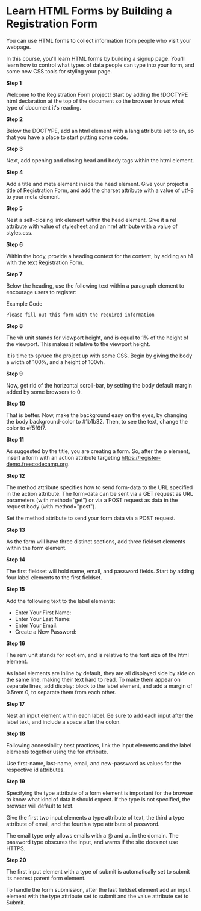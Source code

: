 # Learn HTML Forms by Building a Registration Form

You can use HTML forms to collect information from people who visit your webpage.

In this course, you'll learn HTML forms by building a signup page. You'll learn how to control what types of data people can type into your form, and some new CSS tools for styling your page.

**Step 1**

Welcome to the Registration Form project! Start by adding the !DOCTYPE html declaration at the top of the document so the browser knows what type of document it's reading.

**Step 2**

Below the DOCTYPE, add an html element with a lang attribute set to en, so that you have a place to start putting some code.

**Step 3**

Next, add opening and closing head and body tags within the html element.

**Step 4**

Add a title and meta element inside the head element. Give your project a title of Registration Form, and add the charset attribute with a value of utf-8 to your meta element.

**Step 5**

Nest a self-closing link element within the head element. Give it a rel attribute with value of stylesheet and an href attribute with a value of styles.css.

**Step 6**

Within the body, provide a heading context for the content, by adding an h1 with the text Registration Form.

**Step 7**

Below the heading, use the following text within a paragraph element to encourage users to register:

Example Code

```please
Please fill out this form with the required information
```

**Step 8**

The vh unit stands for viewport height, and is equal to 1% of the height of the viewport. This makes it relative to the viewport height.

It is time to spruce the project up with some CSS. Begin by giving the body a width of 100%, and a height of 100vh.

**Step 9**

Now, get rid of the horizontal scroll-bar, by setting the body default margin added by some browsers to 0.

**Step 10**

That is better. Now, make the background easy on the eyes, by changing the body background-color to #1b1b32. Then, to see the text, change the color to #f5f6f7.

**Step 11**

As suggested by the title, you are creating a form. So, after the p element, insert a form with an action attribute targeting https://register-demo.freecodecamp.org.

**Step 12**

The method attribute specifies how to send form-data to the URL specified in the action attribute. The form-data can be sent via a GET request as URL parameters (with method="get") or via a POST request as data in the request body (with method="post").

Set the method attribute to send your form data via a POST request.

**Step 13**

As the form will have three distinct sections, add three fieldset elements within the form element.

**Step 14**

The first fieldset will hold name, email, and password fields. Start by adding four label elements to the first fieldset.

**Step 15**

Add the following text to the label elements:

- Enter Your First Name:
- Enter Your Last Name:
- Enter Your Email:
- Create a New Password:

**Step 16**

The rem unit stands for root em, and is relative to the font size of the html element.

As label elements are inline by default, they are all displayed side by side on the same line, making their text hard to read. To make them appear on separate lines, add display: block to the label element, and add a margin of 0.5rem 0, to separate them from each other.

**Step 17**

Nest an input element within each label. Be sure to add each input after the label text, and include a space after the colon.

**Step 18**

Following accessibility best practices, link the input elements and the label elements together using the for attribute.

Use first-name, last-name, email, and new-password as values for the respective id attributes.

**Step 19**

Specifying the type attribute of a form element is important for the browser to know what kind of data it should expect. If the type is not specified, the browser will default to text.

Give the first two input elements a type attribute of text, the third a type attribute of email, and the fourth a type attribute of password.

The email type only allows emails with a @ and a . in the domain. The password type obscures the input, and warns if the site does not use HTTPS.

**Step 20**

The first input element with a type of submit is automatically set to submit its nearest parent form element.

To handle the form submission, after the last fieldset element add an input element with the type attribute set to submit and the value attribute set to Submit.